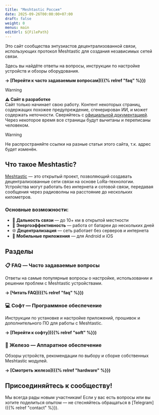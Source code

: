```yaml
---
title: "Meshtastic Россия"
date: 2025-09-26T00:00:00+07:00
draft: false
weight: 0
menus: main
editUrl: ${FilePath}
---
```


Это сайт сообщества энтузиастов децентрализованной связи, использующих протокол Meshtastic для создания независимых сетей связи.

Здесь вы найдёте ответы на вопросы, инструкции по настройке устройств и обзоры оборудования.

**→ [Перейти к часто задаваемым вопросам]({{% relref "faq" %}})**

> [!WARNING]
> **⚠️ Сайт в разработке**  
> Сайт только начинает свою работу. Контент некоторых страниц, содержащих похожее предупреждение, сгенерирован ИИ, и может содержать неточности. Сверяйтесь с [официальной документацией](https://meshtastic.org/docs/). Через некоторое время все страницы будут вычитаны и переписаны человеком.  

> [!WARNING]
> Не распространяйте ссылки на разные статьи этого сайта, т.к. адрес будет изменён.

## Что такое Meshtastic?

[Meshtastic](https://meshtastic.org/) — это открытый проект, позволяющий создавать децентрализованные сети связи на основе LoRa-технологии. Устройства могут работать без интернета и сотовой связи, передавая сообщения через радиоволны на расстояние до нескольких километров.

### Основные возможности:
- 📡 **Дальность связи** — до 10+ км в открытой местности
- 🔋 **Энергоэффективность** — работа от батареи до нескольких дней
- 🌐 **Децентрализация** — сеть работает без серверов и интернета
- 📱 **Мобильные приложения** — для Android и iOS

## Разделы

### 📋 FAQ — Часто задаваемые вопросы

Ответы на самые популярные вопросы о настройке, использовании и решении проблем с Meshtastic устройствами.

**→ [Читать FAQ]({{% relref "faq" %}})**

### 💻 Софт — Программное обеспечение

Инструкции по установке и настройке приложений, прошивок и дополнительного ПО для работы с Meshtastic.

**→ [Перейти к софту]({{% relref "soft" %}})**

### 🔧 Железо — Аппаратное обеспечение

Обзоры устройств, рекомендации по выбору и сборке собственных Meshtastic модулей.

**→ [Смотреть железо]({{% relref "hardware" %}})**

## Присоединяйтесь к сообществу!

Мы всегда рады новым участникам! Если у вас есть вопросы или вы хотите поделиться опытом — не стесняйтесь обращаться в [Telegram]({{% relref "contact" %}}).